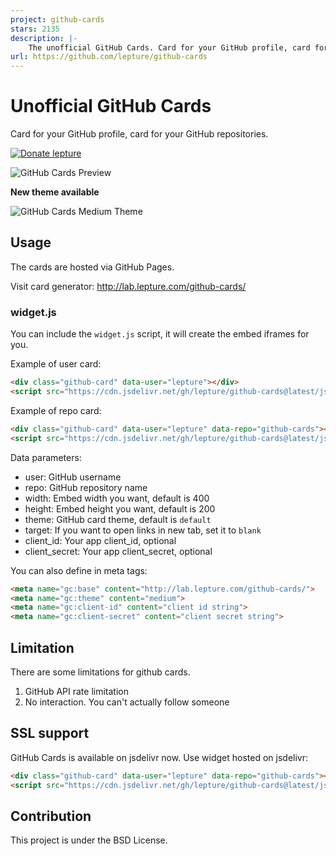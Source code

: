 ```yaml
---
project: github-cards
stars: 2135
description: |-
    The unofficial GitHub Cards. Card for your GitHub profile, card for your GitHub repositories.
url: https://github.com/lepture/github-cards
---
```


# Unofficial GitHub Cards

Card for your GitHub profile, card for your GitHub repositories.

[![Donate lepture](https://img.shields.io/badge/donate-lepture-green.svg)](https://typlog.com/donate?amount=10&reason=lepture%2Fgithub-cards)

![GitHub Cards Preview](https://f.cloud.github.com/assets/290496/1350967/28069848-3716-11e3-8f87-0bef45aff1c4.png)

**New theme available**

![GitHub Cards Medium Theme](https://cloud.githubusercontent.com/assets/290496/5024776/7267e9c8-6b4a-11e4-9513-472b60b955b1.png)


## Usage

The cards are hosted via GitHub Pages.

Visit card generator: http://lab.lepture.com/github-cards/

### widget.js

You can include the `widget.js` script, it will create the embed iframes
for you.

Example of user card:

```html
<div class="github-card" data-user="lepture"></div>
<script src="https://cdn.jsdelivr.net/gh/lepture/github-cards@latest/jsdelivr/widget.js"></script>
```

Example of repo card:

```html
<div class="github-card" data-user="lepture" data-repo="github-cards"></div>
<script src="https://cdn.jsdelivr.net/gh/lepture/github-cards@latest/jsdelivr/widget.js"></script>
```

Data parameters:

- user: GitHub username
- repo: GitHub repository name
- width: Embed width you want, default is 400
- height: Embed height you want, default is 200
- theme: GitHub card theme, default is `default`
- target: If you want to open links in new tab, set it to `blank`
- client_id: Your app client_id, optional
- client_secret: Your app client_secret, optional

You can also define in meta tags:

```html
<meta name="gc:base" content="http://lab.lepture.com/github-cards/">
<meta name="gc:theme" content="medium">
<meta name="gc:client-id" content="client id string">
<meta name="gc:client-secret" content="client secret string">
```

## Limitation

There are some limitations for github cards.

1. GitHub API rate limitation
2. No interaction. You can't actually follow someone

## SSL support

GitHub Cards is available on jsdelivr now. Use widget hosted on jsdelivr:

```html
<div class="github-card" data-user="lepture" data-repo="github-cards"></div>
<script src="https://cdn.jsdelivr.net/gh/lepture/github-cards@latest/jsdelivr/widget.js"></script>
```

## Contribution

This project is under the BSD License.

